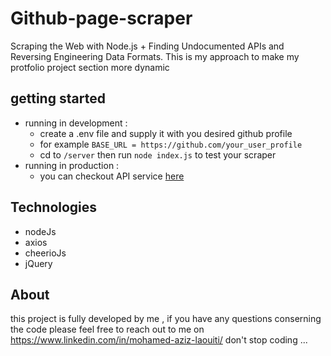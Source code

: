 # Github-page-scraper 
Scraping the Web with Node.js + Finding Undocumented APIs and Reversing Engineering Data Formats.
This is my approach to make my protfolio project section more dynamic 
## getting started
* running in development :
  - create a .env file and supply it with you desired github profile 
  - for example `BASE_URL = https://github.com/your_user_profile`
  - cd to `/server` then run `node index.js` to test your scraper 
* running in production : 
  - you can checkout API service [here](https://github-scraper-api.herokuapp.com/)
## Technologies 
- nodeJs
- axios
- cheerioJs
- jQuery
## About 
this project is fully developed by me , if you have any questions conserning the code please feel free to reach out to me on https://www.linkedin.com/in/mohamed-aziz-laouiti/ 
don't stop coding ...
